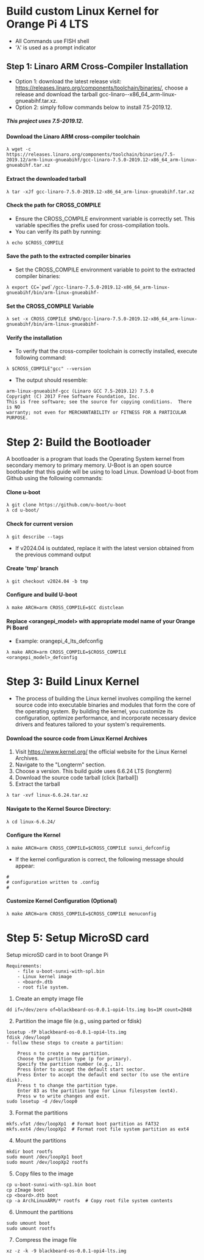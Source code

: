 # Build custom Linux Kernel for Orange Pi 4 LTS
- All Commands use FISH shell
- 'λ' is used as a prompt indicator

## Step 1: Linaro ARM Cross-Compiler Installation
- Option 1: download the latest release visit: https://releases.linaro.org/components/toolchain/binaries/, choose a release and download the tarball gcc-linaro--x86_64_arm-linux-gnueabihf.tar.xz.
- Option 2: simply follow commands below to install 7.5-2019.12. 
##### This project uses 7.5-2019.12.

#### Download the Linaro ARM cross-compiler toolchain
```
λ wget -c https://releases.linaro.org/components/toolchain/binaries/7.5-2019.12/arm-linux-gnueabihf/gcc-linaro-7.5.0-2019.12-x86_64_arm-linux-gnueabihf.tar.xz
```

#### Extract the downloaded tarball
```
λ tar -xJf gcc-linaro-7.5.0-2019.12-x86_64_arm-linux-gnueabihf.tar.xz
```

#### Check the path for CROSS_COMPILE
- Ensure the CROSS_COMPILE environment variable is correctly set. This variable specifies the prefix used for cross-compilation tools.
- You can verify its path by running:
```
λ echo $CROSS_COMPILE
```

#### Save the path to the extracted compiler binaries
- Set the CROSS_COMPILE environment variable to point to the extracted compiler binaries: 
```
λ export CC=`pwd`/gcc-linaro-7.5.0-2019.12-x86_64_arm-linux-gnueabihf/bin/arm-linux-gnueabihf-
```

#### Set the CROSS_COMPILE Variable
```
λ set -x CROSS_COMPILE $PWD/gcc-linaro-7.5.0-2019.12-x86_64_arm-linux-gnueabihf/bin/arm-linux-gnueabihf-
```

#### Verify the installation
- To verify that the cross-compiler toolchain is correctly installed, execute following command:

```
λ $CROSS_COMPILE"gcc" --version
```

- The output should resemble:
```
arm-linux-gnueabihf-gcc (Linaro GCC 7.5-2019.12) 7.5.0
Copyright (C) 2017 Free Software Foundation, Inc.
This is free software; see the source for copying conditions.  There is NO
warranty; not even for MERCHANTABILITY or FITNESS FOR A PARTICULAR PURPOSE.
```

# Step 2: Build the Bootloader
A bootloader is a program that loads the Operating System kernel from secondary memory to primary memory. U-Boot is an open source bootloader that this guide will be using to load Linux. Download U-boot from Github using the following commands:

#### Clone u-boot
```
λ git clone https://github.com/u-boot/u-boot
λ cd u-boot/
``` 

#### Check for current version
```
λ git describe --tags
```
- If v2024.04 is outdated, replace it with the latest version obtained from the previous command output

#### Create 'tmp' branch
```
λ git checkout v2024.04 -b tmp
```

#### Configure and build U-boot
```
λ make ARCH=arm CROSS_COMPILE=$CC distclean
```

#### Replace <orangepi_model> with appropriate model name of your Orange Pi Board
- Example: orangepi_4_lts_defconfig
```
λ make ARCH=arm CROSS_COMPILE=$CROSS_COMPILE <orangepi_model>_defconfig
```

# Step 3: Build Linux Kernel
- The process of building the Linux kernel involves compiling the kernel source code into executable binaries and modules that form the core of the operating system. By building the kernel, you customize its configuration, optimize performance, and incorporate necessary device drivers and features tailored to your system's requirements.

#### Download the source code from Linux Kernel Archives
1. Visit https://www.kernel.org/ the official website for the Linux Kernel Archives.
2. Navigate to the "Longterm" section. 
3. Choose a version. This build guide uses 6.6.24 LTS (longterm)
4. Download the source code tarball (click [tarball])
5. Extract the tarball

```
λ tar -xvf linux-6.6.24.tar.xz
```

#### Navigate to the Kernel Source Directory:
```
λ cd linux-6.6.24/
```

#### Configure the Kernel
```
λ make ARCH=arm CROSS_COMPILE=$CROSS_COMPILE sunxi_defconfig
```

- If the kernel configuration is correct, the following message should appear:
```
#
# configuration written to .config
#
```
#### Customize Kernel Configuration (Optional)
```
λ make ARCH=arm CROSS_COMPILE=$CROSS_COMPILE menuconfig
```

# Step 5: Setup MicroSD card
Setup microSD card in to boot Orange Pi
```
Requirements:
    - file u-boot-sunxi-with-spl.bin
    - Linux kernel image 
    - <board>.dtb
    - root file system.
```

1. Create an empty image file
```
dd if=/dev/zero of=blackbeard-os-0.0.1-opi4-lts.img bs=1M count=2048
```
2. Partition the image file (e.g., using parted or fdisk)
```
losetup -fP blackbeard-os-0.0.1-opi4-lts.img
fdisk /dev/loop0
- follow these steps to create a partition:

    Press n to create a new partition.
    Choose the partition type (p for primary).
    Specify the partition number (e.g., 1).
    Press Enter to accept the default start sector.
    Press Enter to accept the default end sector (to use the entire disk).
    Press t to change the partition type.
    Enter 83 as the partition type for Linux filesystem (ext4).
    Press w to write changes and exit.
sudo losetup -d /dev/loop0
```

3. Format the partitions
```
mkfs.vfat /dev/loopXp1  # Format boot partition as FAT32
mkfs.ext4 /dev/loopXp2  # Format root file system partition as ext4
```
4. Mount the partitions
```
mkdir boot rootfs
sudo mount /dev/loopXp1 boot
sudo mount /dev/loopXp2 rootfs
```
5. Copy files to the image
```
cp u-boot-sunxi-with-sp1.bin boot
cp zImage boot
cp <board>.dtb boot
cp -a ArchLinuxARM/* rootfs  # Copy root file system contents
```
6. Unmount the partitions
```
sudo umount boot
sudo umount rootfs
```
7. Compress the image file
```
xz -z -k -9 blackbeard-os-0.0.1-opi4-lts.img
```
